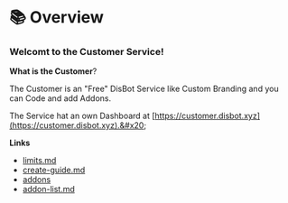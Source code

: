 # 📚 Overview

### Welcomt to the Customer Service!



**What is the Customer**?

The Customer is an "Free" DisBot Service like Custom Branding and you can Code and add Addons.

The Service hat an own Dashboard at [https://customer.disbot.xyz](https://customer.disbot.xyz).&#x20;



**Links**

* [limits.md](limits.md "mention")
* [create-guide.md](create-guide.md "mention")
* [addons](addons/ "mention")
* [addon-list.md](addons/addon-list.md "mention")
